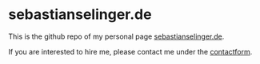 # sebastianselinger.de

This is the github repo of my personal page [sebastianselinger.de](https://sebastianselinger.de "My CV and more").

If you are interested to hire me, please contact me under
the [contactform](https://sebastianselinger.de/#contact "Lets start hire me!").
